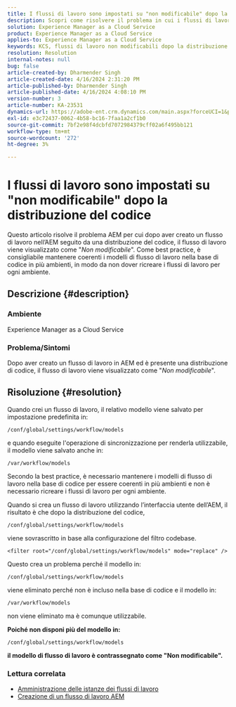 ```yaml
---
title: I flussi di lavoro sono impostati su "non modificabile" dopo la distribuzione del codice
description: Scopri come risolvere il problema in cui i flussi di lavoro sono impostati su "non modificabile" dopo la distribuzione del codice. Mantieni i modelli di flusso di lavoro nella base di codice coerenti tra i diversi
solution: Experience Manager as a Cloud Service
product: Experience Manager as a Cloud Service
applies-to: Experience Manager as a Cloud Service
keywords: KCS, flussi di lavoro non modificabili dopo la distribuzione del codice, AEM, AEMaaCS, flusso di lavoro
resolution: Resolution
internal-notes: null
bug: false
article-created-by: Dharmender Singh
article-created-date: 4/16/2024 2:31:20 PM
article-published-by: Dharmender Singh
article-published-date: 4/16/2024 4:08:10 PM
version-number: 3
article-number: KA-23531
dynamics-url: https://adobe-ent.crm.dynamics.com/main.aspx?forceUCI=1&pagetype=entityrecord&etn=knowledgearticle&id=3bbe37fa-fdfb-ee11-a1fe-0022480a40c2
exl-id: e3c72437-0062-4b58-bc16-7faa1a2cf1b0
source-git-commit: 7bf2e98f4dcbfd7072984379cff02a6f495bb121
workflow-type: tm+mt
source-wordcount: '272'
ht-degree: 3%

---
```


# I flussi di lavoro sono impostati su &quot;non modificabile&quot; dopo la distribuzione del codice


Questo articolo risolve il problema AEM per cui dopo aver creato un flusso di lavoro nell’AEM seguito da una distribuzione del codice, il flusso di lavoro viene visualizzato come &quot;*Non modificabile*&quot;. Come best practice, è consigliabile mantenere coerenti i modelli di flusso di lavoro nella base di codice in più ambienti, in modo da non dover ricreare i flussi di lavoro per ogni ambiente.

## Descrizione {#description}


### Ambiente

Experience Manager as a Cloud Service

### Problema/Sintomi

Dopo aver creato un flusso di lavoro in AEM ed è presente una distribuzione di codice, il flusso di lavoro viene visualizzato come &quot;*Non modificabile*&quot;.


## Risoluzione {#resolution}


Quando crei un flusso di lavoro, il relativo modello viene salvato per impostazione predefinita in:


```
/conf/global/settings/workflow/models
```


e quando eseguite l&#39;operazione di sincronizzazione per renderla utilizzabile, il modello viene salvato anche in:


```
/var/workflow/models
```


Secondo la best practice, è necessario mantenere i modelli di flusso di lavoro nella base di codice per essere coerenti in più ambienti e non è necessario ricreare i flussi di lavoro per ogni ambiente.

Quando si crea un flusso di lavoro utilizzando l’interfaccia utente dell’AEM, il risultato è che dopo la distribuzione del codice,


```
/conf/global/settings/workflow/models
```


viene sovrascritto in base alla configurazione del filtro codebase.


```
<filter root="/conf/global/settings/workflow/models" mode="replace" />
```


Questo crea un problema perché il modello in:


```
/conf/global/settings/workflow/models
```


viene eliminato perché non è incluso nella base di codice e il modello in:


```
/var/workflow/models
```


non viene eliminato ma è comunque utilizzabile.

<b>Poiché non disponi più del modello in:</b>


```
/conf/global/settings/workflow/models
```


<b>il modello di flusso di lavoro è contrassegnato come &quot;Non modificabile&quot;.</b>

### <b>Lettura correlata</b>

- [Amministrazione delle istanze dei flussi di lavoro](https://experienceleague.adobe.com/en/docs/experience-manager-cloud-service/content/sites/administering/workflows-administering)
- [Creazione di un flusso di lavoro AEM](https://experienceleague.adobe.com/docs/experience-manager-learn/cloud-service/forms/create-aem-workflow/create-workflow.html?lang=en)
